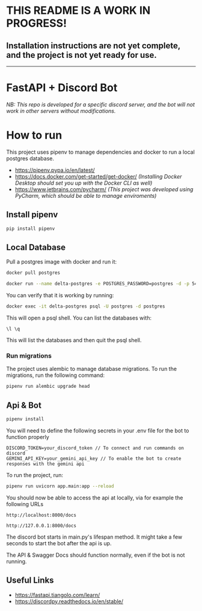 # THIS README IS A WORK IN PROGRESS!
Installation instructions are not yet complete, and the project is not yet ready for use.
---

---

# FastAPI + Discord Bot
*NB: This repo is developed for a specific discord server, and the bot will not work in other servers without modifications.*
# How to run
This project uses pipenv to manage dependencies and docker to run a local postgres database.

* https://pipenv.pypa.io/en/latest/
* https://docs.docker.com/get-started/get-docker/  *(Installing Docker Desktop should set you up with the Docker CLI as well)*
* https://www.jetbrains.com/pycharm/ *(This project was developed using PyCharm, which should be able to manage enviroments)*

## Install pipenv
```bash
pip install pipenv
```


## Local Database
Pull a postgres image with docker and run it:
```bash
docker pull postgres
```
```bash
docker run --name delta-postgres -e POSTGRES_PASSWORD=postgres -d -p 5432:5432 postgres
```
You can verify that it is working by running:
```bash
docker exec -it delta-postgres psql -U postgres -d postgres
```
This will open a psql shell. You can list the databases with:
```psql
\l \q
```
This will list the databases and then quit the psql shell.

### Run migrations
The project uses alembic to manage database migrations. To run the migrations, run the following command:
```bash
pipenv run alembic upgrade head
```

## Api & Bot
```bash
pipenv install
```
You will need to define the following secrets in your .env file for the bot to function properly
```.env
DISCORD_TOKEN=your_discord_token // To connect and run commands on discord
GEMINI_API_KEY=your_gemini_api_key // To enable the bot to create responses with the gemini api
```


To run the project, run:
```bash
pipenv run uvicorn app.main:app --reload
```
You should now be able to access the api at locally, via for example the following URLs
```
http://localhost:8000/docs
```
```
http://127.0.0.1:8000/docs
```

The discord bot starts in main.py's lifespan method.
It might take a few seconds to start the bot after the api is up.

The API & Swagger Docs should function normally, even if the bot is not running.


## Useful Links
* https://fastapi.tiangolo.com/learn/
* https://discordpy.readthedocs.io/en/stable/